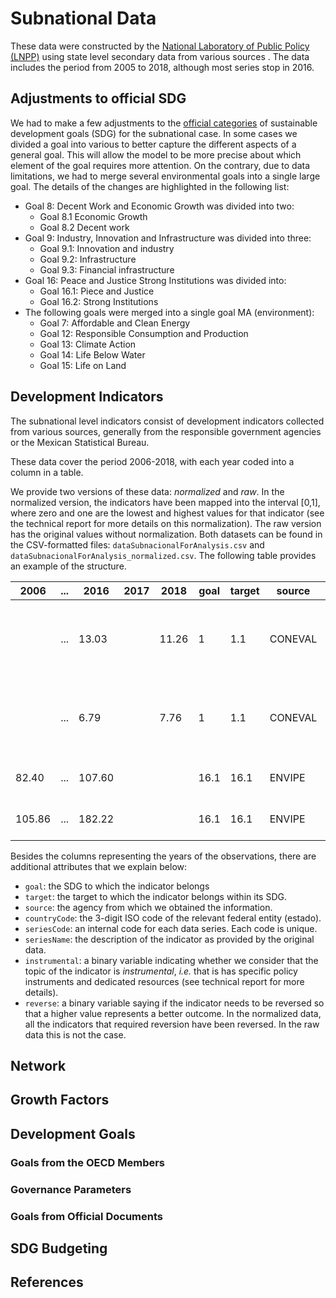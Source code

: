 # Subnational Data

These data were constructed by the [National Laboratory of Public Policy (LNPP)](https://www.lnpp.mx) using state level secondary data from various sources . The data includes the period from 2005 to 2018, although most series stop in 2016. 


## Adjustments to official SDG
We had to make a few adjustments to the [official categories](https://www.un.org/development/desa/disabilities/envision2030.html) of sustainable development goals (SDG) for the subnational case. In some cases we divided a goal into various to better capture the different aspects of a general goal. This will allow the model to be more precise about which element of the goal requires more attention. On the contrary, due to data limitations, we had to merge several environmental goals into a single large goal. The details of the changes are highlighted in the following list: 

* Goal 8: Decent Work and Economic Growth was divided into two: 
	* Goal 8.1 Economic Growth
	* Goal 8.2 Decent work
* Goal 9: Industry, Innovation and Infrastructure was divided into three: 
	* Goal 9.1: Innovation and industry
	* Goal 9.2: Infrastructure
	* Goal 9.3: Financial infrastructure
* Goal 16: Peace and Justice Strong Institutions was divided into:
	* Goal 16.1: Piece and Justice
	* Goal 16.2: Strong Institutions
* The following goals were merged into a single goal MA (environment): 
	* Goal 7: Affordable and Clean Energy
	* Goal 12: Responsible Consumption and Production
	* Goal 13: Climate Action
	* Goal 14: Life Below Water
	* Goal 15: Life on Land
	

## Development Indicators
The subnational level indicators consist of development indicators collected from various sources, generally from the responsible government agencies or the Mexican Statistical Bureau. 

These data cover the period 2006-2018, with each year coded into a column in a table. 

We provide two versions of these data: *normalized* and *raw*. In the normalized version, the indicators have been mapped into the interval [0,1], where zero and one are the lowest and highest values for that indicator (see the technical report for more details on this normalization). The raw version has the original values without normalization. Both datasets can be found in the CSV-formatted files: `dataSubnacionalForAnalysis.csv` and `dataSubnacionalForAnalysis_normalized.csv`. The following table provides an example of the structure.


| 2006 | ... | 2016 | 2017 | 2018 | goal | target | source | countryCode | seriesCode | seriesName | instrumental | reverse |
| --- | --- | --- | --- | --- | --- | --- | --- | --- | --- | --- | --- | --- |
| |... | 13.03 | | 11.26 | 1 | 1.1 | CONEVAL | CHP | 3 | Porcentaje de poblacion vulnerable por ingresos | 1 | 1 |
| |... |6.79 | | 7.76| 1|1.1|CONEVAL|CMX|3|Porcentaje de poblacion vulnerable por ingresos|1|1|
|82.40 | ...|107.60|||16.1|16.1|ENVIPE|AGU|185|Tasa de robo a negocio|1|1|
|105.86|...|182.22|||16.1|16.1|ENVIPE|BCN|185|Tasa de robo a negocio|1|1|

Besides the columns representing the years of the observations, there are additional attributes that we explain below:

* `goal`: the SDG to which the indicator belongs 
* `target`: the target to which the indicator belongs within its SDG. 
* `source`: the agency from which we obtained the information. 
* `countryCode`: the 3-digit ISO code of the relevant federal entity (estado).
* `seriesCode`: an internal code for each data series. Each code is unique.
* `seriesName`: the description of the indicator as provided by the original data.
* `instrumental`: a binary variable indicating whether we consider that the topic of the indicator is *instrumental*, *i.e.* that is has specific policy instruments and dedicated resources (see technical report for more details).
* `reverse`: a binary variable saying if the indicator needs to be reversed so that a higher value represents a better outcome. In the normalized data, all the indicators that required reversion have been reversed. In the raw data this is not the case.

## Network

## Growth Factors

## Development Goals

### Goals from the OECD Members

### Governance Parameters

### Goals from Official Documents

## SDG Budgeting

## References
